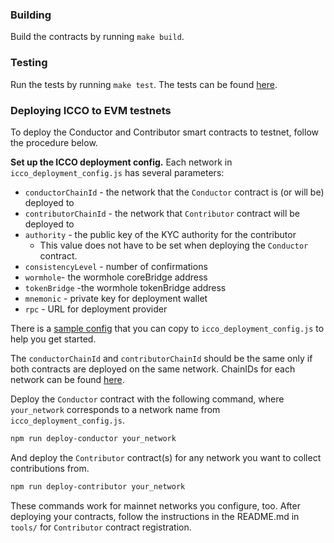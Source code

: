 ### Building

Build the contracts by running `make build`.

### Testing

Run the tests by running `make test`. The tests can be found [here](tests/icco.js).

### Deploying ICCO to EVM testnets

To deploy the Conductor and Contributor smart contracts to testnet, follow the procedure below.

**Set up the ICCO deployment config.** Each network in `icco_deployment_config.js` has several parameters:

- `conductorChainId` - the network that the `Conductor` contract is (or will be) deployed to
- `contributorChainId` - the network that `Contributor` contract will be deployed to
- `authority` - the public key of the KYC authority for the contributor
  - This value does not have to be set when deploying the `Conductor` contract.
- `consistencyLevel` - number of confirmations
- `wormhole`- the wormhole coreBridge address
- `tokenBridge` -the wormhole tokenBridge address
- `mnemonic` - private key for deployment wallet
- `rpc` - URL for deployment provider

There is a [sample config](icco_deployment_config.js.sample) that you can copy to `icco_deployment_config.js` to help you get started.

The `conductorChainId` and `contributorChainId` should be the same only if both contracts are deployed on the same network. ChainIDs for each network can be found [here](https://docs.wormholenetwork.com/wormhole/contracts).

Deploy the `Conductor` contract with the following command, where `your_network` corresponds to a network name from `icco_deployment_config.js`.

```sh
npm run deploy-conductor your_network
```

And deploy the `Contributor` contract(s) for any network you want to collect contributions from.

```sh
npm run deploy-contributor your_network
```

These commands work for mainnet networks you configure, too. After deploying your contracts, follow the instructions in the README.md in `tools/` for `Contributor` contract registration.
